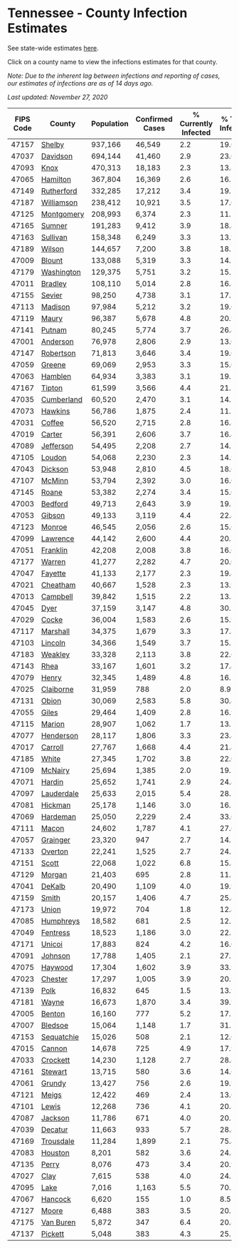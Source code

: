 # Tennessee - County Infection Estimates

See state-wide estimates [here](/infections/us-tn).

Click on a county name to view the infections estimates for that county.

*Note: Due to the inherent lag between infections and reporting of cases, our estimates of infections are as of 14 days ago.*

*Last updated: November 27, 2020*

|   FIPS Code |                   County |   Population |   Confirmed Cases |   % Currently Infected |   % Total Infected |
|-------------|--------------------------|--------------|-------------------|------------------------|--------------------|
|       47157 |         [Shelby](shelby) |      937,166 |            46,549 |                    2.2 |               19.0 |
|       47037 |     [Davidson](davidson) |      694,144 |            41,460 |                    2.9 |               23.0 |
|       47093 |             [Knox](knox) |      470,313 |            18,183 |                    2.3 |               13.8 |
|       47065 |     [Hamilton](hamilton) |      367,804 |            16,369 |                    2.6 |               16.2 |
|       47149 | [Rutherford](rutherford) |      332,285 |            17,212 |                    3.4 |               19.2 |
|       47187 | [Williamson](williamson) |      238,412 |            10,921 |                    3.5 |               17.0 |
|       47125 | [Montgomery](montgomery) |      208,993 |             6,374 |                    2.3 |               11.1 |
|       47165 |         [Sumner](sumner) |      191,283 |             9,412 |                    3.9 |               18.4 |
|       47163 |     [Sullivan](sullivan) |      158,348 |             6,249 |                    3.3 |               13.9 |
|       47189 |         [Wilson](wilson) |      144,657 |             7,200 |                    3.8 |               18.2 |
|       47009 |         [Blount](blount) |      133,088 |             5,319 |                    3.3 |               14.2 |
|       47179 | [Washington](washington) |      129,375 |             5,751 |                    3.2 |               15.7 |
|       47011 |       [Bradley](bradley) |      108,110 |             5,014 |                    2.8 |               16.8 |
|       47155 |         [Sevier](sevier) |       98,250 |             4,738 |                    3.1 |               17.7 |
|       47113 |       [Madison](madison) |       97,984 |             5,212 |                    3.2 |               19.0 |
|       47119 |           [Maury](maury) |       96,387 |             5,678 |                    4.8 |               20.9 |
|       47141 |         [Putnam](putnam) |       80,245 |             5,774 |                    3.7 |               26.4 |
|       47001 |     [Anderson](anderson) |       76,978 |             2,806 |                    2.9 |               13.0 |
|       47147 |   [Robertson](robertson) |       71,813 |             3,646 |                    3.4 |               19.0 |
|       47059 |         [Greene](greene) |       69,069 |             2,953 |                    3.3 |               15.0 |
|       47063 |       [Hamblen](hamblen) |       64,934 |             3,383 |                    3.1 |               19.1 |
|       47167 |         [Tipton](tipton) |       61,599 |             3,566 |                    4.4 |               21.2 |
|       47035 | [Cumberland](cumberland) |       60,520 |             2,470 |                    3.1 |               14.7 |
|       47073 |       [Hawkins](hawkins) |       56,786 |             1,875 |                    2.4 |               11.7 |
|       47031 |         [Coffee](coffee) |       56,520 |             2,715 |                    2.8 |               16.8 |
|       47019 |         [Carter](carter) |       56,391 |             2,606 |                    3.7 |               16.4 |
|       47089 |   [Jefferson](jefferson) |       54,495 |             2,208 |                    2.7 |               14.5 |
|       47105 |         [Loudon](loudon) |       54,068 |             2,230 |                    2.3 |               14.9 |
|       47043 |       [Dickson](dickson) |       53,948 |             2,810 |                    4.5 |               18.6 |
|       47107 |         [McMinn](mcminn) |       53,794 |             2,392 |                    3.0 |               16.0 |
|       47145 |           [Roane](roane) |       53,382 |             2,274 |                    3.4 |               15.0 |
|       47003 |       [Bedford](bedford) |       49,713 |             2,643 |                    3.9 |               19.3 |
|       47053 |         [Gibson](gibson) |       49,133 |             3,119 |                    4.4 |               22.4 |
|       47123 |         [Monroe](monroe) |       46,545 |             2,056 |                    2.6 |               15.6 |
|       47099 |     [Lawrence](lawrence) |       44,142 |             2,600 |                    4.4 |               20.7 |
|       47051 |     [Franklin](franklin) |       42,208 |             2,008 |                    3.8 |               16.6 |
|       47177 |         [Warren](warren) |       41,277 |             2,282 |                    4.7 |               20.0 |
|       47047 |       [Fayette](fayette) |       41,133 |             2,177 |                    2.3 |               19.4 |
|       47021 |     [Cheatham](cheatham) |       40,667 |             1,528 |                    2.3 |               13.9 |
|       47013 |     [Campbell](campbell) |       39,842 |             1,515 |                    2.2 |               13.3 |
|       47045 |             [Dyer](dyer) |       37,159 |             3,147 |                    4.8 |               30.1 |
|       47029 |           [Cocke](cocke) |       36,004 |             1,583 |                    2.6 |               15.9 |
|       47117 |     [Marshall](marshall) |       34,375 |             1,679 |                    3.3 |               17.3 |
|       47103 |       [Lincoln](lincoln) |       34,366 |             1,549 |                    3.7 |               15.5 |
|       47183 |       [Weakley](weakley) |       33,328 |             2,113 |                    3.8 |               22.6 |
|       47143 |             [Rhea](rhea) |       33,167 |             1,601 |                    3.2 |               17.4 |
|       47079 |           [Henry](henry) |       32,345 |             1,489 |                    4.8 |               16.2 |
|       47025 |   [Claiborne](claiborne) |       31,959 |               788 |                    2.0 |                8.9 |
|       47131 |           [Obion](obion) |       30,069 |             2,583 |                    5.8 |               30.4 |
|       47055 |           [Giles](giles) |       29,464 |             1,409 |                    2.8 |               16.9 |
|       47115 |         [Marion](marion) |       28,907 |             1,062 |                    1.7 |               13.2 |
|       47077 |   [Henderson](henderson) |       28,117 |             1,806 |                    3.3 |               23.4 |
|       47017 |       [Carroll](carroll) |       27,767 |             1,668 |                    4.4 |               21.4 |
|       47185 |           [White](white) |       27,345 |             1,702 |                    3.8 |               22.0 |
|       47109 |       [McNairy](mcnairy) |       25,694 |             1,385 |                    2.0 |               19.5 |
|       47071 |         [Hardin](hardin) |       25,652 |             1,741 |                    2.9 |               24.4 |
|       47097 | [Lauderdale](lauderdale) |       25,633 |             2,015 |                    5.4 |               28.5 |
|       47081 |       [Hickman](hickman) |       25,178 |             1,146 |                    3.0 |               16.2 |
|       47069 |     [Hardeman](hardeman) |       25,050 |             2,229 |                    2.4 |               33.0 |
|       47111 |           [Macon](macon) |       24,602 |             1,787 |                    4.1 |               27.6 |
|       47057 |     [Grainger](grainger) |       23,320 |               947 |                    2.7 |               14.3 |
|       47133 |       [Overton](overton) |       22,241 |             1,525 |                    2.7 |               24.1 |
|       47151 |           [Scott](scott) |       22,068 |             1,022 |                    6.8 |               15.8 |
|       47129 |         [Morgan](morgan) |       21,403 |               695 |                    2.8 |               11.3 |
|       47041 |         [DeKalb](dekalb) |       20,490 |             1,109 |                    4.0 |               19.9 |
|       47159 |           [Smith](smith) |       20,157 |             1,406 |                    4.7 |               25.4 |
|       47173 |           [Union](union) |       19,972 |               704 |                    1.8 |               12.4 |
|       47085 |   [Humphreys](humphreys) |       18,582 |               681 |                    2.5 |               12.7 |
|       47049 |     [Fentress](fentress) |       18,523 |             1,186 |                    3.0 |               22.1 |
|       47171 |         [Unicoi](unicoi) |       17,883 |               824 |                    4.2 |               16.0 |
|       47091 |       [Johnson](johnson) |       17,788 |             1,405 |                    2.1 |               27.5 |
|       47075 |       [Haywood](haywood) |       17,304 |             1,602 |                    3.9 |               33.9 |
|       47023 |       [Chester](chester) |       17,297 |             1,005 |                    3.9 |               20.9 |
|       47139 |             [Polk](polk) |       16,832 |               645 |                    1.5 |               13.9 |
|       47181 |           [Wayne](wayne) |       16,673 |             1,870 |                    3.4 |               39.9 |
|       47005 |         [Benton](benton) |       16,160 |               777 |                    5.2 |               17.2 |
|       47007 |       [Bledsoe](bledsoe) |       15,064 |             1,148 |                    1.7 |               31.7 |
|       47153 | [Sequatchie](sequatchie) |       15,026 |               508 |                    2.1 |               12.0 |
|       47015 |         [Cannon](cannon) |       14,678 |               725 |                    4.9 |               17.9 |
|       47033 |     [Crockett](crockett) |       14,230 |             1,128 |                    2.7 |               28.4 |
|       47161 |       [Stewart](stewart) |       13,715 |               580 |                    3.6 |               14.6 |
|       47061 |         [Grundy](grundy) |       13,427 |               756 |                    2.6 |               19.9 |
|       47121 |           [Meigs](meigs) |       12,422 |               469 |                    2.4 |               13.6 |
|       47101 |           [Lewis](lewis) |       12,268 |               736 |                    4.1 |               20.8 |
|       47087 |       [Jackson](jackson) |       11,786 |               671 |                    4.0 |               20.5 |
|       47039 |       [Decatur](decatur) |       11,663 |               933 |                    5.7 |               28.4 |
|       47169 |   [Trousdale](trousdale) |       11,284 |             1,899 |                    2.1 |               75.4 |
|       47083 |       [Houston](houston) |        8,201 |               582 |                    3.6 |               24.8 |
|       47135 |           [Perry](perry) |        8,076 |               473 |                    3.4 |               20.9 |
|       47027 |             [Clay](clay) |        7,615 |               538 |                    4.0 |               24.7 |
|       47095 |             [Lake](lake) |        7,016 |             1,163 |                    5.5 |               70.3 |
|       47067 |       [Hancock](hancock) |        6,620 |               155 |                    1.0 |                8.5 |
|       47127 |           [Moore](moore) |        6,488 |               383 |                    3.5 |               20.5 |
|       47175 |   [Van Buren](van-buren) |        5,872 |               347 |                    6.4 |               20.8 |
|       47137 |       [Pickett](pickett) |        5,048 |               383 |                    4.3 |               25.7 |